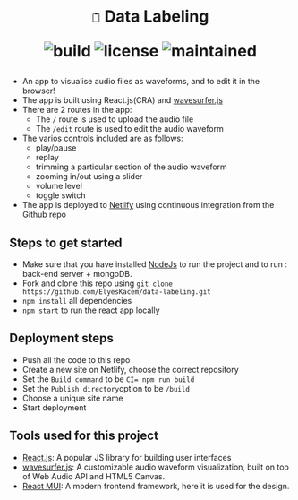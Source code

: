 <h1 align="center">
<svg xmlns="http://www.w3.org/2000/svg" width="16" height="16" fill="currentColor" class="bi bi-clipboard2" viewBox="0 0 16 16">
  <path d="M3.5 2a.5.5 0 0 0-.5.5v12a.5.5 0 0 0 .5.5h9a.5.5 0 0 0 .5-.5v-12a.5.5 0 0 0-.5-.5H12a.5.5 0 0 1 0-1h.5A1.5 1.5 0 0 1 14 2.5v12a1.5 1.5 0 0 1-1.5 1.5h-9A1.5 1.5 0 0 1 2 14.5v-12A1.5 1.5 0 0 1 3.5 1H4a.5.5 0 0 1 0 1h-.5Z"/>
  <path d="M10 .5a.5.5 0 0 0-.5-.5h-3a.5.5 0 0 0-.5.5.5.5 0 0 1-.5.5.5.5 0 0 0-.5.5V2a.5.5 0 0 0 .5.5h5A.5.5 0 0 0 11 2v-.5a.5.5 0 0 0-.5-.5.5.5 0 0 1-.5-.5Z"/>
</svg>
Data Labeling
<p align='center'>
<img src='https://img.shields.io/netlify/69141fdb-6979-491a-af61-1852fe23b2b1?style=flat-square' alt='build'>
<img src='https://img.shields.io/github/license/Rajatm544/react-audio-editor?style=flat-square' alt='license'>
<img src='https://img.shields.io/badge/PRs-welcome-brightgreen.svg?style=flat-square' alt='maintained'>
</p>
	
</h1>

-   An app to visualise audio files as waveforms, and to edit it in the browser!
-   The app is built using React.js(CRA) and [wavesurfer.js](https://wavesurfer-js.org/)
-   There are 2 routes in the app:
    -   The `/` route is used to upload the audio file
    -   The `/edit` route is used to edit the audio waveform
-   The varios controls included are as follows:
    -   play/pause
    -   replay
    -   trimming a particular section of the audio waveform
    -   zooming in/out using a slider
    -   volume level
    -   toggle switch
-   The app is deployed to [Netlify](https://www.netlify.com/) using continuous integration from the Github repo

## Steps to get started
-   Make sure that you have installed [NodeJs](https://nodejs.org/en/download/) to run the project and to run : back-end server + mongoDB.
-   Fork and clone this repo using `git clone https://github.com/ElyesKacem/data-labeling.git`
-   `npm install` all dependencies
-   `npm start` to run the react app locally

## Deployment steps

-   Push all the code to this repo
-   Create a new site on Netlify, choose the correct repository
-   Set the `Build command` to be `CI= npm run build`
-   Set the `Publish directory`option to be `/build`
-   Choose a unique site name
-   Start deployment

## Tools used for this project

-   [React.js](https://reactjs.org/): A popular JS library for building user interfaces
-   [wavesurfer.js](https://wavesurfer-js.org/): A customizable audio waveform visualization, built on top of Web Audio API and HTML5 Canvas.
-   [React MUI](https://mui.com/): A modern frontend framework, here it is used for the design.

